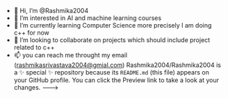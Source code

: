 - 👋 Hi, I’m @Rashmika2004
- 👀 I’m interested in AI and machine learning courses 
- 🌱 I’m currently learning Computer Science more precisely I am doing c++ for now 
- 💞️ I’m looking to collaborate on projects which should include project related to c++
- 📫 you can reach me throught my email (rashmikasrivastava2004@gmial.com)
Rashmika2004/Rashmika2004 is a ✨ special ✨ repository because its `README.md` (this file) appears on your GitHub profile.
You can click the Preview link to take a look at your changes.
--->
